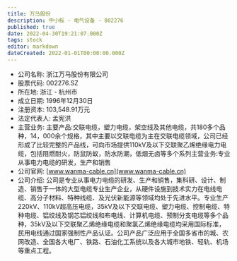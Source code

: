 ```yaml
---
title: 万马股份
description: 中小板 - 电气设备 - 002276
published: true
date: 2022-04-30T19:21:07.000Z
tags: stock
editor: markdown
dateCreated: 2022-01-01T00:00:00.000Z
---
```


- 公司名称: 浙江万马股份有限公司
- 股票代码: 002276.SZ
- 所在地: 浙江 - 杭州市
- 成立日期: 1996年12月30日
- 注册资本: 103,548.91万元
- 法定代表人: 孟宪洪
- 主营业务: 主要产品:交联电缆，塑力电缆，架空线及其他电缆，共180多个品种，14，000余个规格，其中主要以交联电缆为主在交联电缆领域，公司已经形成了比较完整的产品线，可向市场提供110kV及以下交联聚乙烯绝缘电力电缆，包括阻燃耐火，防鼠防蚁，防水防潮，低烟无卤等多个系列主营业务:专业从事电力电缆的研发，生产和销售
- 公司官网: [www.wanma-cable.cn](www.wanma-cable.cn)
- 公司介绍: 公司是专业从事电力电缆的研发、生产和销售，集科研、设计、制造、销售于一体的大型电缆专业生产企业，从硬件设施到技术实力在电线电缆、高分子材料、特种线缆、及光伏新能源等领域均处于先进水平。专业生产220kV、110kV超高压电缆，35kV及以下交联电缆、塑力电缆、控制电缆、特种电缆、铝绞线及钢芯铝绞线和布电线、计算机电缆、预制分支电缆等多个品种，35kV及以下交联聚乙烯绝缘电缆和聚氯乙烯绝缘电缆均采用国际标准，民用电线通过国家强制性产品认证。公司产品广泛应用于全国多省市的城、农网改造、全国各大电厂、铁路、石油化工系统以及各大城市地铁、轻轨、机场等重点工程。


